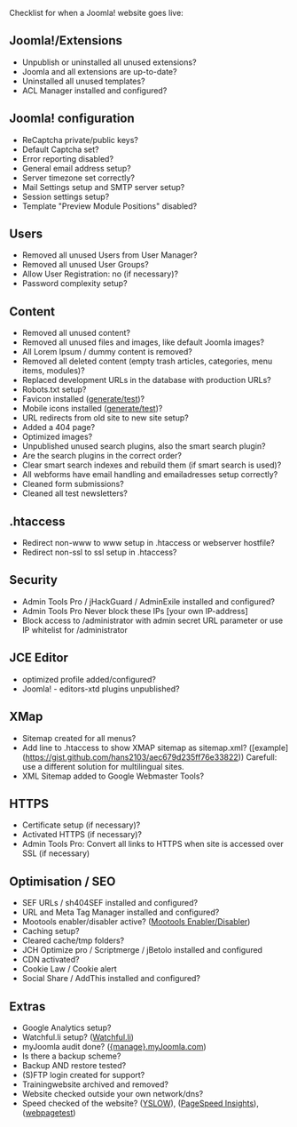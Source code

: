 Checklist for when a Joomla! website goes live:

## Joomla!/Extensions
* Unpublish or uninstalled all unused extensions?
* Joomla and all extensions are up-to-date?
* Uninstalled all unused templates?
* ACL Manager installed and configured?

## Joomla! configuration
* ReCaptcha private/public keys?
* Default Captcha set?
* Error reporting disabled?
* General email address setup?
* Server timezone set correctly?
* Mail Settings setup and SMTP server setup?
* Session settings setup?
* Template "Preview Module Positions" disabled?

## Users
* Removed all unused Users from User Manager?
* Removed all unused User Groups?
* Allow User Registration: no (if necessary)?
* Password complexity setup?

## Content
* Removed all unused content?
* Removed all unused files and images, like default Joomla images?
* All Lorem Ipsum / dummy content is removed?
* Removed all deleted content (empty trash articles, categories, menu items, modules)?
* Replaced development URLs in the database with production URLs?
* Robots.txt setup?
* Favicon installed ([generate/test](http://realfavicongenerator.net/))?
* Mobile icons installed ([generate/test](http://realfavicongenerator.net/))?
* URL redirects from old site to new site setup?
* Added a 404 page?
* Optimized images?
* Unpublished unused search plugins, also the smart search plugin?
* Are the search plugins in the correct order?
* Clear smart search indexes and rebuild them (if smart search is used)?
* All webforms have email handling and emailadresses setup correctly?
* Cleaned form submissions?
* Cleaned all test newsletters?

## .htaccess
* Redirect non-www to www setup in .htaccess or webserver hostfile?
* Redirect non-ssl to ssl setup in .htaccess?

## Security
* Admin Tools Pro / jHackGuard / AdminExile installed and configured?
* Admin Tools Pro Never block these IPs [your own IP-address]
* Block access to /administrator with admin secret URL parameter or use IP whitelist for /administrator

## JCE Editor
* optimized profile added/configured?
* Joomla! - editors-xtd plugins unpublished?

## XMap
* Sitemap created for all menus?
* Add line to .htaccess to show XMAP sitemap as sitemap.xml? ([example] (https://gist.github.com/hans2103/aec679d235ff76e33822)) Carefull: use a different solution for multilingual sites.
* XML Sitemap added to Google Webmaster Tools?

## HTTPS
* Certificate setup (if necessary)?
* Activated HTTPS (if necessary)?
* Admin Tools Pro: Convert all links to HTTPS when site is accessed over SSL (if necessary)

## Optimisation / SEO
* SEF URLs / sh404SEF installed and configured?
* URL and Meta Tag Manager installed and configured?
* Mootools enabler/disabler active? ([Mootools Enabler/Disabler](http://extensions.joomla.org/extension/mootools-enabler-disabler))
* Caching setup?
* Cleared cache/tmp folders?
* JCH Optimize pro / Scriptmerge / jBetolo installed and configured
* CDN activated?
* Cookie Law / Cookie alert
* Social Share / AddThis installed and configured?

## Extras
* Google Analytics setup?
* Watchful.li setup? ([Watchful.li](https://watchful.li/))
* myJoomla audit done? ([{manage}.myJoomla.com](https://myjoomla.com/))
* Is there a backup scheme?
* Backup AND restore tested?
* (S)FTP login created for support?
* Trainingwebsite archived and removed?
* Website checked outside your own network/dns?
* Speed checked of the website? ([YSLOW](http://yslow.org/)), ([PageSpeed Insights](http://developers.google.com/speed/pagespeed/insights/)), ([webpagetest](http://www.webpagetest.org/)) 
